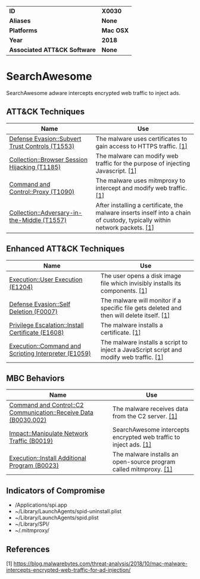 
<table>
<tr>
<td><b>ID</b></td>
<td><b>X0030</b></td>
</tr>
<tr>
<td><b>Aliases</b></td>
<td><b>None</b></td>
</tr>
<tr>
<td><b>Platforms</b></td>
<td><b>Mac OSX</b></td>
</tr>
<tr>
<td><b>Year</b></td>
<td><b>2018</b></td>
</tr>
<tr>
<td><b>Associated ATT&CK Software</b></td>
<td><b>None</b></td>
</tr>
</table>


# SearchAwesome

SearchAwesome adware intercepts encrypted web traffic to inject ads.

## ATT&CK Techniques

|Name|Use|
|---|---|
|[Defense Evasion::Subvert Trust Controls (T1553)](https://attack.mitre.org/techniques/T1553/)|The malware uses certificates to gain access to HTTPS traffic. [[1]](#1)|
|[Collection::Browser Session Hijacking (T1185)](https://attack.mitre.org/techniques/T1185/)|The malware can modify web traffic for the purpose of injecting Javascript. [[1]](#1)|
|[Command and Control::Proxy (T1090)](https://attack.mitre.org/techniques/T1090/)|The malware uses mitmproxy to intercept and modify web traffic. [[1]](#1)|
|[Collection::Adversary-in-the-Middle (T1557)](https://attack.mitre.org/techniques/T1557/)|After installing a certificate, the malware inserts inself into a chain of custody, typically within network packets. [[1]](#1)|


## Enhanced ATT&CK Techniques

|Name|Use|
|---|---|
|[Execution::User Execution (E1204)](../execution/user-execution.md)|The user opens a disk image file which invisibly installs its components. [[1]](#1)|
|[Defense Evasion::Self Deletion (F0007)](../defense-evasion/self-deletion.md)|The malware will monitor if a specific file gets deleted and then will delete itself. [[1]](#1)|
|[Privilege Escalation::Install Certificate (E1608)](../privilege-escalation/install-certificate.md)|The malware installs a certificate. [[1]](#1)|
|[Execution::Command and Scripting Interpreter (E1059)](../execution/command-and-scripting-interpreter.md)|The malware installs a script to inject a JavaScript script and modify web traffic. [[1]](#1)|


## MBC Behaviors

|Name|Use|
|---|---|
|[Command and Control::C2 Communication::Receive Data (B0030.002)](../command-and-control/c2-communication.md)| The malware receives data from the C2 server. [[1]](#1)|
|[Impact::Manipulate Network Traffic (B0019)](../impact/manipulate-network-traffic.md)|SearchAwesome intercepts encrypted web traffic to inject ads. [[1]](#1)|
|[Execution::Install Additional Program (B0023)](../execution/install-additional-program.md)|The malware installs an open-source program called mitmproxy. [[1]](#1)|

## Indicators of Compromise

- /Applications/spi.app
- ~/Library/LaunchAgents/spid-uninstall.plist
- ~/Library/LaunchAgents/spid.plist
- ~/Library/SPI/
- ~/.mitmproxy/


## References

<a name="1">[1]</a> https://blog.malwarebytes.com/threat-analysis/2018/10/mac-malware-intercepts-encrypted-web-traffic-for-ad-injection/
